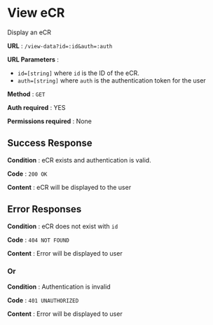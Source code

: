 # View eCR

Display an eCR

**URL** : `/view-data?id=:id&auth=:auth`

**URL Parameters** : 
- `id=[string]` where `id` is the ID of the eCR.
- `auth=[string]` where `auth` is the authentication token for the user

**Method** : `GET`

**Auth required** : YES

**Permissions required** : None


## Success Response

**Condition** : eCR exists and authentication is valid.

**Code** : `200 OK`

**Content** : eCR will be displayed to the user

## Error Responses

**Condition** : eCR does not exist with `id`

**Code** : `404 NOT FOUND`

**Content** : Error will be displayed to user

### Or

**Condition** : Authentication is invalid

**Code** : `401 UNAUTHORIZED`

**Content** : Error will be displayed to user
